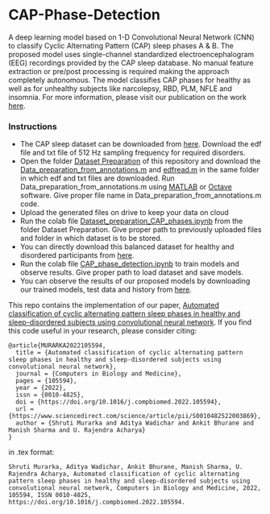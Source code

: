 # CAP-Phase-Detection

A deep learning model based on 1-D Convolutional Neural Network (CNN) to classify Cyclic Alternating Pattern (CAP) sleep phases A & B.
The proposed model uses single-channel standardized electroencephalogram (EEG) recordings provided by the CAP sleep database.
No manual feature extraction or pre/post processing is required making the approach completely autonomous. 
The model classifies CAP phases for healthy as well as for unhealthy subjects like narcolepsy, RBD, PLM, NFLE and insomnia.
For more information, please visit our publication on the work [here](https://doi.org/10.1016/j.compbiomed.2022.105594).


### Instructions

* The CAP sleep dataset can be downloaded from [here](https://physionet.org/content/capslpdb/1.0.0/). Download the edf file and txt file of 512 Hz sampling frequency for required disorders.
* Open the folder [Dataset Preparation](https://github.com/Shrutii07/CAP-Phase-Detection/tree/main/Dataset%20Preparation) of this repository and download the [Data_preparation_from_annotations.m](https://github.com/Shrutii07/CAP-Phase-Detection/blob/main/Dataset%20Preparation/Data_preparation_from_annotations.m) and [edfread.m](https://github.com/Shrutii07/CAP-Phase-Detection/blob/main/Dataset%20Preparation/edfread.m) in the same folder in which edf and txt files are downloaded. Run Data_preparation_from_annotations.m using [MATLAB](https://in.mathworks.com/products/matlab.html) or [Octave](https://www.gnu.org/software/octave/download) software. Give proper file name in Data_preparation_from_annotations.m code. 
* Upload the generated files on drive to keep your data on cloud
* Run the colab file [Dataset_preparation_CAP_phases.ipynb](https://github.com/Shrutii07/CAP-Phase-Detection/blob/main/Dataset%20Preparation/Dataset_preparation_CAP_phases.ipynb) from the folder Dataset Preparation. Give proper path to previously uploaded files and folder in which dataset is to be stored.
* You can directly download this balanced dataset for healthy and disordered participants from [here](https://www.kaggle.com/datasets/shrutimurarka/cap-sleep-unbalanced-dataset).
* Run the colab file [CAP_phase_detection.ipynb](https://github.com/Shrutii07/CAP-Phase-Detection/blob/main/CAP_phase_detection.ipynb) to train models and observe results. Give proper path to load dataset and save models.
* You can observe the results of our proposed models by downloading our trained models, test data and history from [here](https://drive.google.com/drive/folders/1yx1fst6jubcbUUhA-ll8l-zY3bDMMVrO?usp=sharing).

This repo contains the implementation of our paper, [Automated classification of cyclic alternating pattern sleep phases in healthy and sleep-disordered subjects using convolutional neural network](https://doi.org/10.1016/j.compbiomed.2022.105594). If you find this code useful in your research, please consider citing:

    @article{MURARKA2022105594,
      title = {Automated classification of cyclic alternating pattern sleep phases in healthy and sleep-disordered subjects using convolutional neural network},
      journal = {Computers in Biology and Medicine},
      pages = {105594},
      year = {2022},
      issn = {0010-4825},
      doi = {https://doi.org/10.1016/j.compbiomed.2022.105594},
      url = {https://www.sciencedirect.com/science/article/pii/S0010482522003869},
      author = {Shruti Murarka and Aditya Wadichar and Ankit Bhurane and Manish Sharma and U. Rajendra Acharya}
    }
    
in .tex format: 

    Shruti Murarka, Aditya Wadichar, Ankit Bhurane, Manish Sharma, U. Rajendra Acharya, Automated classification of cyclic alternating pattern sleep phases in healthy and sleep-disordered subjects using convolutional neural network, Computers in Biology and Medicine, 2022, 105594, ISSN 0010-4825, https://doi.org/10.1016/j.compbiomed.2022.105594.

